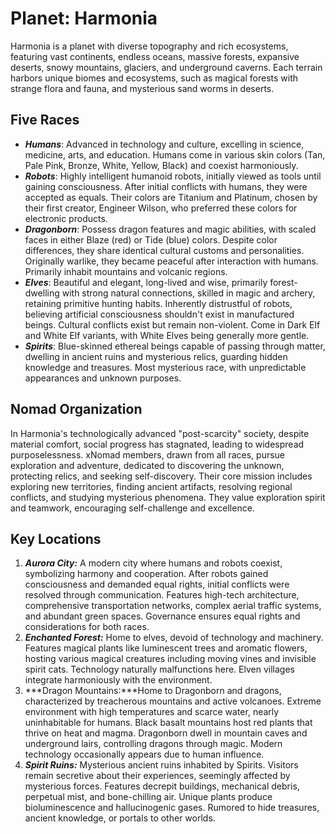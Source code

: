 # Planet: Harmonia

Harmonia is a planet with diverse topography and rich ecosystems, featuring vast continents, endless oceans, massive forests, expansive deserts, snowy mountains, glaciers, and underground caverns. Each terrain harbors unique biomes and ecosystems, such as magical forests with strange flora and fauna, and mysterious sand worms in deserts.

## Five Races

- ***Humans***: Advanced in technology and culture, excelling in science, medicine, arts, and education. Humans come in various skin colors (Tan, Pale Pink, Bronze, White, Yellow, Black) and coexist harmoniously.
- ***Robots***: Highly intelligent humanoid robots, initially viewed as tools until gaining consciousness. After initial conflicts with humans, they were accepted as equals. Their colors are Titanium and Platinum, chosen by their first creator, Engineer Wilson, who preferred these colors for electronic products.
- ***Dragonborn***: Possess dragon features and magic abilities, with scaled faces in either Blaze (red) or Tide (blue) colors. Despite color differences, they share identical cultural customs and personalities. Originally warlike, they became peaceful after interaction with humans. Primarily inhabit mountains and volcanic regions.
- ***Elves***: Beautiful and elegant, long-lived and wise, primarily forest-dwelling with strong natural connections, skilled in magic and archery, retaining primitive hunting habits. Inherently distrustful of robots, believing artificial consciousness shouldn't exist in manufactured beings. Cultural conflicts exist but remain non-violent. Come in Dark Elf and White Elf variants, with White Elves being generally more gentle.
- ***Spirits***: Blue-skinned ethereal beings capable of passing through matter, dwelling in ancient ruins and mysterious relics, guarding hidden knowledge and treasures. Most mysterious race, with unpredictable appearances and unknown purposes.

## Nomad Organization

In Harmonia's technologically advanced "post-scarcity" society, despite material comfort, social progress has stagnated, leading to widespread purposelessness. xNomad members, drawn from all races, pursue exploration and adventure, dedicated to discovering the unknown, protecting relics, and seeking self-discovery. Their core mission includes exploring new territories, finding ancient artifacts, resolving regional conflicts, and studying mysterious phenomena. They value exploration spirit and teamwork, encouraging self-challenge and excellence.

## Key Locations

1. ***Aurora City:*** A modern city where humans and robots coexist, symbolizing harmony and cooperation. After robots gained consciousness and demanded equal rights, initial conflicts were resolved through communication. Features high-tech architecture, comprehensive transportation networks, complex aerial traffic systems, and abundant green spaces. Governance ensures equal rights and considerations for both races.
2. ***Enchanted Forest:*** Home to elves, devoid of technology and machinery. Features magical plants like luminescent trees and aromatic flowers, hosting various magical creatures including moving vines and invisible spirit cats. Technology naturally malfunctions here. Elven villages integrate harmoniously with the environment.
3. ***Dragon Mountains:***Home to Dragonborn and dragons, characterized by treacherous mountains and active volcanoes. Extreme environment with high temperatures and scarce water, nearly uninhabitable for humans. Black basalt mountains host red plants that thrive on heat and magma. Dragonborn dwell in mountain caves and underground lairs, controlling dragons through magic. Modern technology occasionally appears due to human influence.
4. ***Spirit Ruins:*** Mysterious ancient ruins inhabited by Spirits. Visitors remain secretive about their experiences, seemingly affected by mysterious forces. Features decrepit buildings, mechanical debris, perpetual mist, and bone-chilling air. Unique plants produce bioluminescence and hallucinogenic gases. Rumored to hide treasures, ancient knowledge, or portals to other worlds.